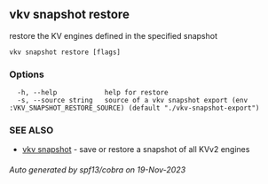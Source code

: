 ## vkv snapshot restore

restore the KV engines defined in the specified snapshot

```
vkv snapshot restore [flags]
```

### Options

```
  -h, --help            help for restore
  -s, --source string   source of a vkv snapshot export (env :VKV_SNAPSHOT_RESTORE_SOURCE) (default "./vkv-snapshot-export")
```

### SEE ALSO

* [vkv snapshot](vkv_snapshot.md)	 - save or restore a snapshot of all KVv2 engines

###### Auto generated by spf13/cobra on 19-Nov-2023
